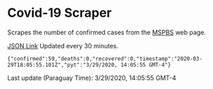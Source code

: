 # Covid-19 Scraper

Scrapes the number of confirmed cases from the [MSPBS](https://www.mspbs.gov.py/covid-19.php) web page.

[JSON Link](https://jmayalag.github.io/covid19-scrape/cases.json)
Updated every 30 minutes.
```
{"confirmed":59,"deaths":0,"recovered":0,"timestamp":"2020-03-29T18:05:55.101Z","pyt":"3/29/2020, 14:05:55 GMT-4"}
```
Last update (Paraguay Time): 3/29/2020, 14:05:55 GMT-4